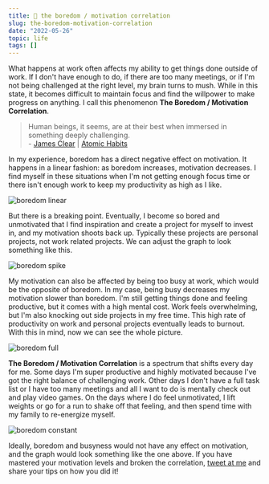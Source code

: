 ```yaml
---
title: 🥱 the boredom / motivation correlation
slug: the-boredom-motivation-correlation
date: "2022-05-26"
topic: life
tags: []
---
```


What happens at work often affects my ability to get things done outside of work. If I don't have enough to do, if there are too many meetings, or if I'm not being challenged at the right level, my brain turns to mush. While in this state, it becomes difficult to maintain focus and find the willpower to make progress on anything. I call this phenomenon **The Boredom / Motivation Correlation**.

> Human beings, it seems, are at their best when immersed in something deeply challenging.  
> \- [James Clear][james-clear] | [Atomic Habits][atomic-habits]

In my experience, boredom has a direct negative effect on motivation. It happens in a linear fashion: as boredom increases, motivation decreases. I find myself in these situations when I'm not getting enough focus time or there isn't enough work to keep my productivity as high as I like.

![boredom linear][boredom-linear]

But there is a breaking point. Eventually, I become so bored and unmotivated that I find inspiration and create a project for myself to invest in, and my motivation shoots back up. Typically these projects are personal projects, not work related projects. We can adjust the graph to look something like this.

![boredom spike][boredom-spike]

My motivation can also be affected by being too busy at work, which would be the opposite of boredom. In my case, being busy decreases my motivation slower than boredom. I'm still getting things done and feeling productive, but it comes with a high mental cost. Work feels overwhelming, but I'm also knocking out side projects in my free time. This high rate of productivity on work and personal projects eventually leads to burnout. With this in mind, now we can see the whole picture.

![boredom full][boredom-full]

**The Boredom / Motivation Correlation** is a spectrum that shifts every day for me. Some days I'm super productive and highly motivated because I've got the right balance of challenging work. Other days I don't have a full task list or I have too many meetings and all I want to do is mentally check out and play video games. On the days where I do feel unmotivated, I lift weights or go for a run to shake off that feeling, and then spend time with my family to re-energize myself.

![boredom constant][boredom-constant]

Ideally, boredom and busyness would not have any effect on motivation, and the graph would look something like the one above. If you have mastered your motivation levels and broken the correlation, [tweet at me][twitter] and share your tips on how you did it!

[boredom-constant]: https://res.cloudinary.com/bradgarropy/image/upload/f_auto,q_auto/bradgarropy.com/posts/boredom-constant.jpg
[boredom-full]: https://res.cloudinary.com/bradgarropy/image/upload/f_auto,q_auto/bradgarropy.com/posts/boredom-full.jpg
[boredom-linear]: https://res.cloudinary.com/bradgarropy/image/upload/f_auto,q_auto/bradgarropy.com/posts/boredom-linear.jpg
[boredom-spike]: https://res.cloudinary.com/bradgarropy/image/upload/f_auto,q_auto/bradgarropy.com/posts/boredom-spike.jpg
[james-clear]: https://twitter.com/JamesClear
[atomic-habits]: https://www.amazon.com/Atomic-Habits-Proven-Build-Break/dp/0735211299?tag=bradgarropy00-20
[twitter]: https://twitter.com/bradgarropy
